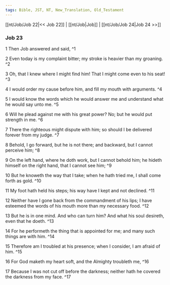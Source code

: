 ```yaml
---
tags: Bible, JST, NT, New_Translation, Old_Testament
---
```


[[nt/Job/Job 22|<< Job 22]] | [[nt/Job|Job]] | [[nt/Job/Job 24|Job 24 >>]]

### Job 23

1 Then Job answered and said,  ^1

2 Even today is my complaint bitter; my stroke is heavier than my groaning.  ^2

3 Oh, that I knew where I might find him! That I might come even to his seat!  ^3

4 I would order my cause before him, and fill my mouth with arguments.  ^4

5 I would know the words which he would answer me and understand what he would say unto me.  ^5

6 Will he plead against me with his great power? No; but he would put strength in me.  ^6

7 There the righteous might dispute with him; so should I be delivered forever from my judge.  ^7

8 Behold, I go forward, but he is not there; and backward, but I cannot perceive him;  ^8

9 On the left hand, where he doth work, but I cannot behold him; he hideth himself on the right hand, that I cannot see him;  ^9

10 But he knoweth the way that I take; when he hath tried me, I shall come forth as gold.  ^10

11 My foot hath held his steps; his way have I kept and not declined.  ^11

12 Neither have I gone back from the commandment of his lips; I have esteemed the words of his mouth more than my necessary food.  ^12

13 But he is in one mind. And who can turn him? And what his soul desireth, even that he doeth.  ^13

14 For he performeth the thing that is appointed for me; and many such things are with him.  ^14

15 Therefore am I troubled at his presence; when I consider, I am afraid of him.  ^15

16 For God maketh my heart soft, and the Almighty troubleth me,  ^16

17 Because I was not cut off before the darkness; neither hath he covered the darkness from my face.  ^17

 
